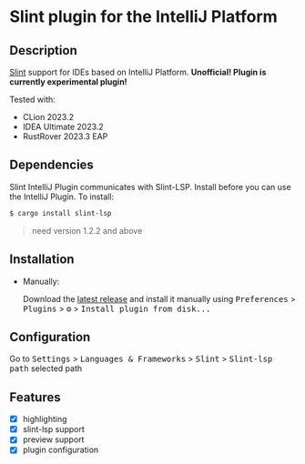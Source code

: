 # Slint plugin for the IntelliJ Platform

## Description

[Slint](https://slint.dev) support for IDEs based on IntelliJ Platform. **Unofficial! Plugin is currently experimental plugin!**

Tested with: 
- CLion 2023.2
- IDEA Ultimate 2023.2
- RustRover 2023.3 EAP

## Dependencies

Slint IntelliJ Plugin communicates with Slint-LSP. Install before you can use the IntelliJ Plugin. To install:
```sh
$ cargo install slint-lsp
```

> need version 1.2.2 and above

## Installation

- Manually:

  Download the [latest release](https://github.com/kizeevov/slint-idea-plugin/releases) and install it manually using
  <kbd>Preferences</kbd> > <kbd>Plugins</kbd> > <kbd>⚙️</kbd> > <kbd>Install plugin from disk...</kbd>

## Configuration

Go to <kbd>Settings</kbd> > <kbd>Languages & Frameworks</kbd> > <kbd>Slint</kbd> > <kbd>Slint-lsp path</kbd> selected path

## Features

- [x] highlighting
- [x] slint-lsp support
- [x] preview support
- [x] plugin configuration